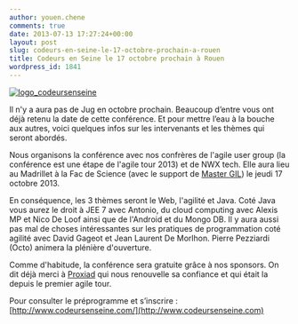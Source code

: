 ```yaml
---
author: youen.chene
comments: true
date: 2013-07-13 17:27:24+00:00
layout: post
slug: codeurs-en-seine-le-17-octobre-prochain-a-rouen
title: Codeurs en Seine le 17 octobre prochain à Rouen
wordpress_id: 1841
---
```


[![logo_codeursenseine](http://www.normandyjug.org/wp-content/uploads/2013/07/logo_codeursenseine-300x147.png)](http://www.codeursenseine.com)


Il n'y a aura pas de Jug en octobre prochain. Beaucoup d’entre vous ont déjà retenu la date de cette conférence. Et pour mettre l’eau à la bouche aux autres, voici quelques infos sur les intervenants et les thèmes qui seront abordés.





Nous organisons la conférence avec nos confrères de l'agile user group (la conférence est une étape de l'agile tour 2013) et de NWX tech. Elle aura lieu au Madrillet à la Fac de Science (avec le support de [Master GIL](http://dpt-info-sciences.univ-rouen.fr/)) le jeudi 17 octobre 2013.





En conséquence, les 3 thèmes seront le Web, l'agilité et Java. Coté Java vous aurez le droit à JEE 7 avec Antonio, du cloud computing avec Alexis MP et Nico De Loof ainsi que de l'Android et du Mongo DB. Il y aura aussi pas mal de choses intéressantes sur les pratiques de programmation coté agilité avec David Gageot et Jean Laurent De Morlhon. Pierre Pezziardi (Octo) animera la plénière d'ouverture.





Comme d'habitude, la conférence sera gratuite grâce à nos sponsors. On dit déjà merci à [Proxiad](http://www.proxiad.com)  qui nous renouvelle sa confiance et qui était la depuis le premier agile tour.





Pour consulter le préprogramme et s’inscrire : [http://www.codeursenseine.com/](http://www.codeursenseine.com)
